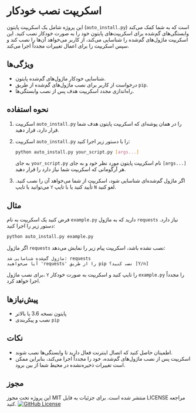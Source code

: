 # اسکریپت نصب خودکار

این پروژه شامل یک اسکریپت پایتون (`auto_install.py`) است که به شما کمک می‌کند وابستگی‌های گم‌شده برای اسکریپت‌های پایتون خود را به صورت خودکار نصب کنید. این اسکریپت ماژول‌های گم‌شده را شناسایی می‌کند، از کاربر می‌خواهد آن‌ها را نصب کند و سپس اسکریپت را برای اعمال تغییرات مجدداً اجرا می‌کند.

## ویژگی‌ها

- شناسایی خودکار ماژول‌های گم‌شده پایتون.
- درخواست از کاربر برای نصب ماژول‌های گم‌شده از طریق `pip`.
- راه‌اندازی مجدد اسکریپت هدف پس از نصب وابستگی‌ها.

## نحوه استفاده

1. اسکریپت `auto_install.py` را در همان پوشه‌ای که اسکریپت پایتون هدف شما قرار دارد، قرار دهید.
2. اسکریپت `auto_install.py` را با دستور زیر اجرا کنید:

    ```bash
    python auto_install.py your_script.py [args...]
    ```

    به جای `your_script.py` نام اسکریپت پایتون مورد نظر خود و به جای `[args...]` هر آرگومانی که اسکریپت شما نیاز دارد را قرار دهید.

3. اگر ماژول گم‌شده‌ای شناسایی شود، اسکریپت از شما می‌خواهد آن را نصب کنید. می‌توانید با تایپ `Y` تأیید کنید یا با تایپ `N` لغو کنید.

## مثال

فرض کنید یک اسکریپت به نام `example.py` دارید که به ماژول `requests` نیاز دارد. دستور زیر را اجرا کنید:

```bash
python auto_install.py example.py
```

اگر ماژول `requests` نصب نشده باشد، اسکریپت پیام زیر را نمایش می‌دهد:

```
ماژول گم‌شده شناسایی شد: requests
آیا می‌خواهید 'requests' را از طریق pip نصب کنید؟ [Y/n]
```

برای نصب ماژول، `Y` را تایپ کنید و اسکریپت به صورت خودکار `example.py` را مجدداً اجرا خواهد کرد.

## پیش‌نیازها

- پایتون نسخه 3.6 یا بالاتر
- نصب و پیکربندی `pip`

## نکات

- اطمینان حاصل کنید که اتصال اینترنت فعال دارید تا وابستگی‌ها نصب شوند.
- اسکریپت پس از نصب ماژول‌های گم‌شده، خود را مجدداً اجرا می‌کند، بنابراین ممکن است تغییرات ذخیره‌نشده در محیط شما از بین برود.

## مجوز

این پروژه تحت مجوز MIT منتشر شده است. برای جزئیات به فایل LICENSE مراجعه کنید. [![GitHub License](https://img.shields.io/github/license/mr0miner/Finger-Joint-Detection-Application)](https://github.com/mr0miner/Finger-Joint-Detection-Application/blob/main/LICENSE)
